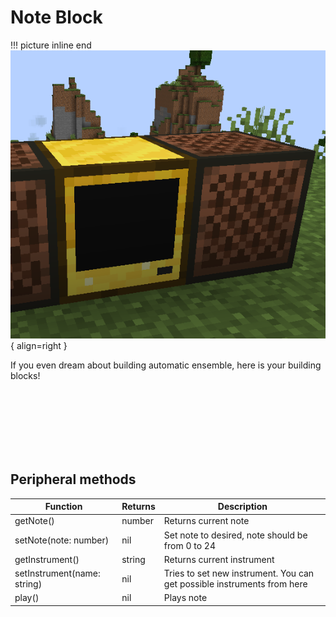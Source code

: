 # Note Block

!!! picture inline end
    ![Header](./../../images/noteblock.png){ align=right }

If you even dream about building automatic ensemble, here is your building blocks!

<br/><br/><br/><br/><br/><br/>

## Peripheral methods

| Function                    | Returns | Description                                                             |
|-----------------------------|---------|-------------------------------------------------------------------------|
| getNote()                   | number  | Returns current note                                                    |
| setNote(note: number)       | nil     | Set note to desired, note should be from 0 to 24                        |
| getInstrument()             | string  | Returns current instrument                                              |
| setInstrument(name: string) | nil     | Tries to set new instrument. You can get possible instruments from here |
| play()                      | nil     | Plays note                                                              |

